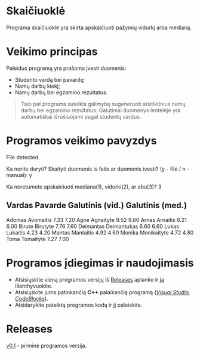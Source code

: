 # Skaičiuoklė #
Programa skaičiuoklė yra skirta apskaičiuoti pažymių vidurkį arba medianą.

# Veikimo principas #

Paleidus programą yra prašoma įvesti duomenis:

* Studento vardą bei pavardę;
* Namų darbų kiekį;
* Namų darbų bei egzamino rezultatus.

> Taip pat programa suteikia galimybę sugeneruoti atsitiktinius namų darbų bei egzamino rezultatus.
> Galutiniai duomenys lentelėje yra automatiškai išrūšiuojami pagal studentų vardus.

# Programos veikimo pavyzdys #

File detected.

Ka norite daryti? Skaityti duomenis is failo ar duomenis ivesti? (y - file / n - manual): y

Ka noretumete apskaiciuoti mediana(1), vidurki(2), ar abu(3)? 3





Vardas         Pavarde        Galutinis (vid.)  Galutinis (med.)
----------------------------------------------------------------
Adomas         Avomaitis      7.33              7.20
Agne           Agnaityte      9.52              9.60
Arnas          Arnaitis       6.21              6.00
Birute         Birutyte       7.76              7.60
Deimantas      Deimantukas    6.60              6.60
Lukas          Lukaitis       4.23              4.20
Mantas         Mantaitis      4.92              4.60
Monika         Monikaityte    4.72              4.80
Toma           Tomaityte      7.27              7.00

# Programos įdiegimas ir naudojimasis #

* Atsisiųskite vieną programos versijų iš [Releases](https://github.com/LCious/Objektinis/releases) aplanko ir ją išarchyvuokite.
* Atsisiųskite jums patinkančią __C++__ palaikančią programą (_[Visual Studio](https://visualstudio.microsoft.com/downloads/), [CodeBlocks](https://www.codeblocks.org/downloads/)_).
* Atsidarykite pateiktą programos kodą ir jį paleiskite.


# Releases #

[v0.1](https://github.com/LCious/Objektinis/releases/tag/V0.1) - pirminė programos versija.
